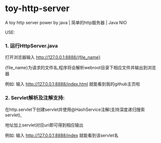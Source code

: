 # toy-http-server
A toy http server power by java | 简单的http服务器 | Java NIO

USE:

### 1. 运行HttpServer.java

打开浏览器输入 http://127.0.0.1:8888/{file_name}

{file_name}为请求的文件名,程序将会解析webroot目录下相应文件并输出到浏览器

例如: 输入 http://127.0.0.1:8888/index.html 就能看到我的github主页啦

### 2. Servlet解析及注解支持:

在http.servlet下创建servlet并使用@HashService注解(支持深度递归搜索servlet),

地址加上servlet对应uri即可得到相应输出

例如: 输入 http://127.0.0.1:8888/index 就能看到该servlet名

